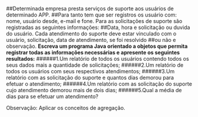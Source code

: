 ##Determinada empresa presta serviços de suporte aos usuários de determinado APP.
##Para tanto tem que ser registros os usuário com: nome, usuário desde, e-mail e fone. Para as solicitações de suporte são registradas as seguintes informações:
##Data, hora e solicitação ou duvida do usuário. Cada atendimento do suporte deve estar vinculado com o usuário, solicitação, data de atendimento, se foi resolvido
##ou não e observação.
  **Escreva um programa Java orientado a objetos que permita registrar todas as informações necessárias e apresente os seguintes resultados:**
######1.Um relatório de todos os usuários contendo todos os seus dados mais a quantidade de solicitações;
######2.Um relatório de todos os usuários com seus respectivos atendimentos;
######3.Um relatório com as solicitação do suporte e quantos dias demorou para efetuar o atendimento;
######4.Um relatório com as solicitação do suporte cujo atendimento demorou mais de dois dias;
######5.Qual a média de dias para se efetuar um atendimento?


Observação: Aplicar os conceitos de agregação. 
